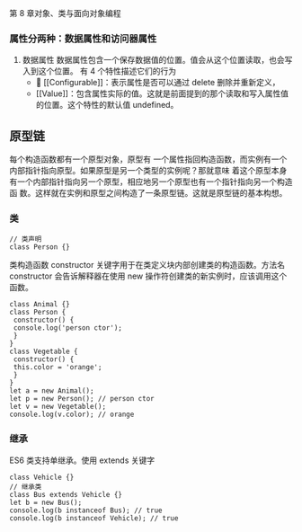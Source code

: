 第 8 章对象、类与面向对象编程

### 属性分两种：数据属性和访问器属性

1. 数据属性
   数据属性包含一个保存数据值的位置。值会从这个位置读取，也会写入到这个位置。
   有 4 个特性描述它们的行为
   -  [[Configurable]]：表示属性是否可以通过 delete 删除并重新定义，
   - [[Value]]：包含属性实际的值。这就是前面提到的那个读取和写入属性值的位置。这个特性的默认值 undefined。

## 原型链

每个构造函数都有一个原型对象，原型有
一个属性指回构造函数，而实例有一个内部指针指向原型。如果原型是另一个类型的实例呢？那就意味
着这个原型本身有一个内部指针指向另一个原型，相应地另一个原型也有一个指针指向另一个构造函
数。这样就在实例和原型之间构造了一条原型链。这就是原型链的基本构想。

### 类

```
// 类声明
class Person {}
```

类构造函数
constructor 关键字用于在类定义块内部创建类的构造函数。方法名 constructor 会告诉解释器在使用 new 操作符创建类的新实例时，应该调用这个函数。

```
class Animal {}
class Person {
 constructor() {
 console.log('person ctor');
 }
}
class Vegetable {
 constructor() {
 this.color = 'orange';
 }
}
let a = new Animal();
let p = new Person(); // person ctor
let v = new Vegetable();
console.log(v.color); // orange
```

### 继承

ES6 类支持单继承。使用 extends 关键字

```
class Vehicle {}
// 继承类
class Bus extends Vehicle {}
let b = new Bus();
console.log(b instanceof Bus); // true
console.log(b instanceof Vehicle); // true
```
